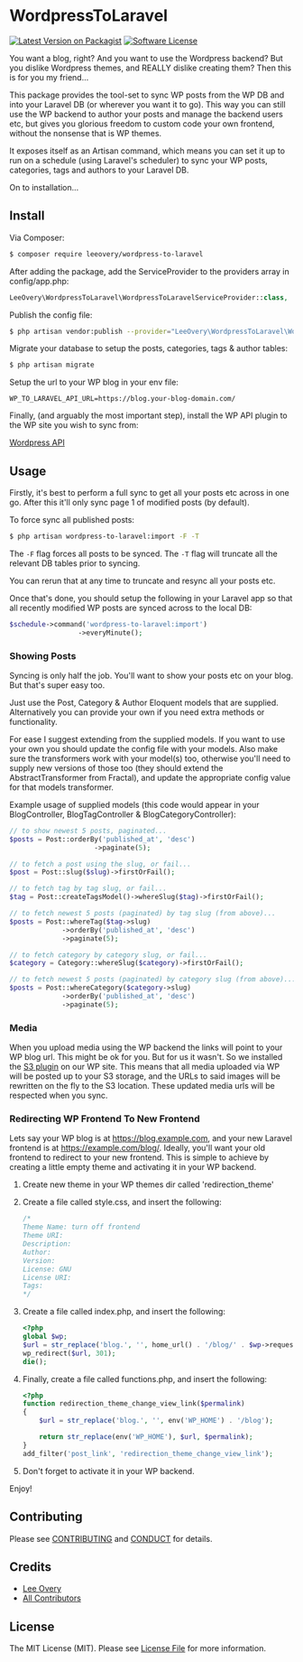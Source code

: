 # WordpressToLaravel

[![Latest Version on Packagist][ico-version]][link-packagist]
[![Software License][ico-license]](LICENSE.md)

You want a blog, right? And you want to use the Wordpress backend? But you dislike Wordpress themes, and REALLY dislike creating them? Then this is for you my friend...

This package provides the tool-set to sync WP posts from the WP DB and into your Laravel DB (or wherever you want it to go). This way you can still use the WP backend to author your posts and manage the backend users etc, but gives you glorious freedom to custom code your own frontend, without the nonsense that is WP themes.

It exposes itself as an Artisan command, which means you can set it up to run on a schedule (using Laravel's scheduler) to sync your WP posts, categories, tags and authors to your Laravel DB.

On to installation...

## Install

Via Composer:

``` bash
$ composer require leeovery/wordpress-to-laravel
```

After adding the package, add the ServiceProvider to the providers array in config/app.php:

``` php
LeeOvery\WordpressToLaravel\WordpressToLaravelServiceProvider::class,
```

Publish the config file:

``` bash
$ php artisan vendor:publish --provider="LeeOvery\WordpressToLaravel\WordpressToLaravelServiceProvider" --tag="config"
```

Migrate your database to setup the posts, categories, tags & author tables:

``` bash
$ php artisan migrate
```

Setup the url to your WP blog in your env file:

``` env
WP_TO_LARAVEL_API_URL=https://blog.your-blog-domain.com/
```

Finally, (and arguably the most important step), install the WP API plugin to the WP site you wish to sync from:

[Wordpress API](http://v2.wp-api.org/)

## Usage

Firstly, it's best to perform a full sync to get all your posts etc across in one go. After this it'll only sync page 1 of modified posts (by default).

To force sync all published posts:

``` bash
$ php artisan wordpress-to-laravel:import -F -T
```

The `-F` flag forces all posts to be synced. The `-T` flag will truncate all the relevant DB tables prior to syncing.

You can rerun that at any time to truncate and resync all your posts etc.

Once that's done, you should setup the following in your Laravel app so that all recently modified WP posts are synced across to the local DB:

``` php
$schedule->command('wordpress-to-laravel:import')
                 ->everyMinute();
```

### Showing Posts

Syncing is only half the job. You'll want to show your posts etc on your blog. But that's super easy too.

Just use the Post, Category & Author Eloquent models that are supplied. Alternatively you can provide your own if you need extra methods or functionality. 

For ease I suggest extending from the supplied models. If you want to use your own you should update the config file with your models. Also make sure the transformers work with your model(s) too, otherwise you'll need to supply new versions of those too (they should extend the AbstractTransformer from Fractal), and update the appropriate config value for that models transformer.

Example usage of supplied models (this code would appear in your BlogController, BlogTagController & BlogCategoryController):

``` php
// to show newest 5 posts, paginated...
$posts = Post::orderBy('published_at', 'desc')
                     ->paginate(5);

// to fetch a post using the slug, or fail...
$post = Post::slug($slug)->firstOrFail();

// to fetch tag by tag slug, or fail...
$tag = Post::createTagsModel()->whereSlug($tag)->firstOrFail();

// to fetch newest 5 posts (paginated) by tag slug (from above)...
$posts = Post::whereTag($tag->slug)
             ->orderBy('published_at', 'desc')
             ->paginate(5);

// to fetch category by category slug, or fail...
$category = Category::whereSlug($category)->firstOrFail();

// to fetch newest 5 posts (paginated) by category slug (from above)...
$posts = Post::whereCategory($category->slug)
             ->orderBy('published_at', 'desc')
             ->paginate(5);
```

### Media

When you upload media using the WP backend the links will point to your WP blog url. This might be ok for you. But for us it wasn't. So we installed the [S3 plugin](https://wordpress.org/plugins/amazon-s3-and-cloudfront/) on our WP site. This means that all media uploaded via WP will be posted up to your S3 storage, and the URLs to said images will be rewritten on the fly to the S3 location. These updated media urls will be respected when you sync.

### Redirecting WP Frontend To New Frontend

Lets say your WP blog is at https://blog.example.com, and your new Laravel frontend is at https://example.com/blog/. Ideally, you'll want your old frontend to redirect to your new frontend. This is simple to achieve by creating a little empty theme and activating it in your WP backend.

1. Create new theme in your WP themes dir called 'redirection_theme'
2. Create a file called style.css, and insert the following:

    ``` css
    /*
    Theme Name: turn off frontend
    Theme URI:
    Description:
    Author:
    Version:
    License: GNU
    License URI:
    Tags:
    */
    ```
    
3. Create a file called index.php, and insert the following:

    ``` php
    <?php
    global $wp;
    $url = str_replace('blog.', '', home_url() . '/blog/' . $wp->request);
    wp_redirect($url, 301);
    die();
    ```
    
4. Finally, create a file called functions.php, and insert the following:

    ``` php
    <?php
    function redirection_theme_change_view_link($permalink)
    {
        $url = str_replace('blog.', '', env('WP_HOME') . '/blog');
    
        return str_replace(env('WP_HOME'), $url, $permalink);
    }
    add_filter('post_link', 'redirection_theme_change_view_link');
    ```

5. Don't forget to activate it in your WP backend.

Enjoy!



## Contributing

Please see [CONTRIBUTING](CONTRIBUTING.md) and [CONDUCT](CONDUCT.md) for details.

## Credits

- [Lee Overy][link-author]
- [All Contributors][link-contributors]

## License

The MIT License (MIT). Please see [License File](LICENSE.md) for more information.

[ico-version]: https://img.shields.io/packagist/v/leeovery/wordpress-to-laravel.svg?style=flat-square
[ico-license]: https://img.shields.io/badge/license-MIT-brightgreen.svg?style=flat-square
[ico-travis]: https://img.shields.io/travis/leeovery/wordpress-to-laravel/master.svg?style=flat-square
[ico-scrutinizer]: https://img.shields.io/scrutinizer/coverage/g/leeovery/wordpress-to-laravel.svg?style=flat-square
[ico-code-quality]: https://img.shields.io/scrutinizer/g/leeovery/wordpress-to-laravel.svg?style=flat-square
[ico-downloads]: https://img.shields.io/packagist/dt/leeovery/wordpress-to-laravel.svg?style=flat-square

[link-packagist]: https://packagist.org/packages/leeovery/wordpress-to-laravel
[link-travis]: https://travis-ci.org/leeovery/wordpress-to-laravel
[link-scrutinizer]: https://scrutinizer-ci.com/g/leeovery/wordpress-to-laravel/code-structure
[link-code-quality]: https://scrutinizer-ci.com/g/leeovery/wordpress-to-laravel
[link-downloads]: https://packagist.org/packages/leeovery/wordpress-to-laravel
[link-author]: https://github.com/leeovery
[link-contributors]: ../../contributors
